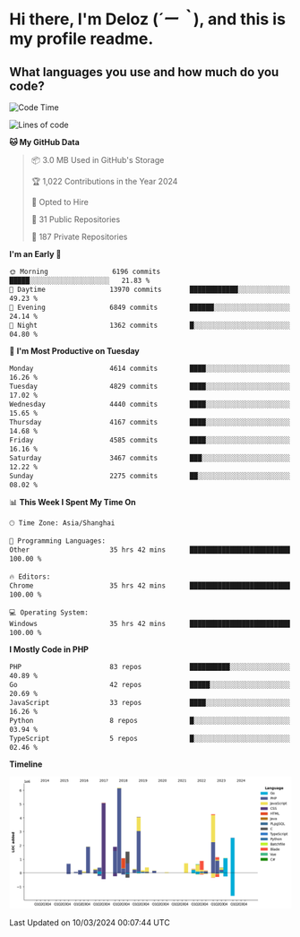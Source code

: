 # **Hi there, I'm Deloz (*´ー｀*), and this is my profile readme.**

## **What languages you use and how much do you code?**

<!--START_SECTION:waka-->
![Code Time](http://img.shields.io/badge/Code%20Time-3%2C425%20hrs%2057%20mins-blue)

![Lines of code](https://img.shields.io/badge/From%20Hello%20World%20I%27ve%20Written-36.5%20million%20lines%20of%20code-blue)

**🐱 My GitHub Data** 

> 📦 3.0 MB Used in GitHub's Storage 
 > 
> 🏆 1,022 Contributions in the Year 2024
 > 
> 💼 Opted to Hire
 > 
> 📜 31 Public Repositories 
 > 
> 🔑 187 Private Repositories 
 > 
**I'm an Early 🐤** 

```text
🌞 Morning                6196 commits        █████░░░░░░░░░░░░░░░░░░░░   21.83 % 
🌆 Daytime                13970 commits       ████████████░░░░░░░░░░░░░   49.23 % 
🌃 Evening                6849 commits        ██████░░░░░░░░░░░░░░░░░░░   24.14 % 
🌙 Night                  1362 commits        █░░░░░░░░░░░░░░░░░░░░░░░░   04.80 % 
```
📅 **I'm Most Productive on Tuesday** 

```text
Monday                   4614 commits        ████░░░░░░░░░░░░░░░░░░░░░   16.26 % 
Tuesday                  4829 commits        ████░░░░░░░░░░░░░░░░░░░░░   17.02 % 
Wednesday                4440 commits        ████░░░░░░░░░░░░░░░░░░░░░   15.65 % 
Thursday                 4167 commits        ████░░░░░░░░░░░░░░░░░░░░░   14.68 % 
Friday                   4585 commits        ████░░░░░░░░░░░░░░░░░░░░░   16.16 % 
Saturday                 3467 commits        ███░░░░░░░░░░░░░░░░░░░░░░   12.22 % 
Sunday                   2275 commits        ██░░░░░░░░░░░░░░░░░░░░░░░   08.02 % 
```


📊 **This Week I Spent My Time On** 

```text
🕑︎ Time Zone: Asia/Shanghai

💬 Programming Languages: 
Other                    35 hrs 42 mins      █████████████████████████   100.00 % 

🔥 Editors: 
Chrome                   35 hrs 42 mins      █████████████████████████   100.00 % 

💻 Operating System: 
Windows                  35 hrs 42 mins      █████████████████████████   100.00 % 
```

**I Mostly Code in PHP** 

```text
PHP                      83 repos            ██████████░░░░░░░░░░░░░░░   40.89 % 
Go                       42 repos            █████░░░░░░░░░░░░░░░░░░░░   20.69 % 
JavaScript               33 repos            ████░░░░░░░░░░░░░░░░░░░░░   16.26 % 
Python                   8 repos             █░░░░░░░░░░░░░░░░░░░░░░░░   03.94 % 
TypeScript               5 repos             █░░░░░░░░░░░░░░░░░░░░░░░░   02.46 % 
```



**Timeline**

![Lines of Code chart](https://raw.githubusercontent.com/deloz/deloz/main/assets/bar_graph.png)


 Last Updated on 10/03/2024 00:07:44 UTC
<!--END_SECTION:waka-->
